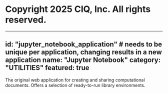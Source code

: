 # Copyright 2025 CIQ, Inc. All rights reserved.
---
id: "jupyter_notebook_application" # needs to be **unique** per application, changing results in a new application
name: "Jupyter Notebook"
category: "UTILITIES"
featured: true
---
The original web application for creating and sharing computational documents. Offers a selection of ready-to-run library environments.
